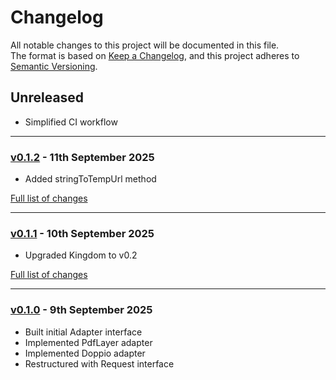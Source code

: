 # Changelog

All notable changes to this project will be documented in this file.<br>
The format is based on [Keep a Changelog](https://keepachangelog.com/en/1.0.0/),
and this project adheres to [Semantic Versioning](https://semver.org/spec/v2.0.0.html).

## Unreleased
- Simplified CI workflow

---

### [v0.1.2](https://github.com/decodelabs/imprint/commits/v0.1.2) - 11th September 2025

- Added stringToTempUrl method

[Full list of changes](https://github.com/decodelabs/imprint/compare/v0.1.1...v0.1.2)

---

### [v0.1.1](https://github.com/decodelabs/imprint/commits/v0.1.1) - 10th September 2025

- Upgraded Kingdom to v0.2

[Full list of changes](https://github.com/decodelabs/imprint/compare/v0.1.0...v0.1.1)

---

### [v0.1.0](https://github.com/decodelabs/imprint/commits/v0.1.0) - 9th September 2025

- Built initial Adapter interface
- Implemented PdfLayer adapter
- Implemented Doppio adapter
- Restructured with Request interface
